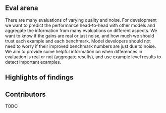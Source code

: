 ## Eval arena

There are many evaluations of varying quality and noise. For development we want to predict the performance head-to-head with other models and aggregate the information from many evaluations on different aspects. We want to know if the gains are real or just noise, and how much we should trust each example and each benchmark. Model developers should not need to worry if their improved benchmark numbers are just due to noise.
We aim to provide some helpful information on when differences in evaluation is real or not (aggregate results), and use example level results to detect important examples.

## Highlights of findings



## Contributors

TODO